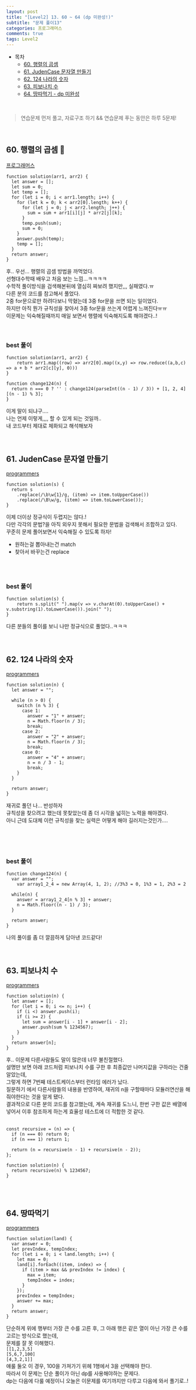 ```yaml
---
layout: post
title: "[Level2] 13. 60 ~ 64 (dp 미완성!)"
subtitle: "문제 풀이13"
categories: 프로그래머스
comments: true
tags: Level2
---
```


- 목차
  - [60. 행렬의 곱셈](#)
  - [61. JudenCase 문자열 만들기](#)
  - [62. 124 나라의 숫자](#)
  - [63. 피보나치 수](#)
  - [64. 땅따먹기 - dp 미완성](#)

<br>

> 연습문제 먼저 풀고, 자료구조 하기 && 연습문제 푸는 동안은 하루 5문제!

<br>

## 60. 행렬의 곱셈 🤔

[프로그래머스](https://programmers.co.kr/learn/courses/30/lessons/12949) <br>

```
function solution(arr1, arr2) {
  let answer = [];
  let sum = 0;
  let temp = [];
  for (let i = 0; i < arr1.length; i++) {
    for (let k = 0; k < arr2[0].length; k++) {
      for (let j = 0; j < arr2.length; j++) {
        sum = sum + arr1[i][j] * arr2[j][k];
      }
      temp.push(sum);
      sum = 0;
    }
    answer.push(temp);
    temp = [];
  }
  return answer;
}
```

후.. 우선... 행렬의 곱셈 방법을 까먹었다.<br>
선형대수학때 배우고 처음 보는 느낌...ㅋㅋㅋㅋ<br>
수학적 풀이방식을 검색해본뒤에 열심히 짜보려 했지만,,, 실패였다.ㅠ<br>
다른 분의 코드를 참고해서 풀었다.<br>
2중 for문으로만 하려다보니 막혔는데 3중 for문을 쓰면 되는 일이었다.<br>
하지만 아직 뭔가 규칙성을 찾아서 3중 for문을 쓰는게 어렵게 느껴진다ㅠㅠ<br>
이문제는 익숙해질때까지 매일 보면서 행렬에 익숙해지도록 해야겠다..!<br><br><br>


### best 풀이

```
function solution(arr1, arr2) {
    return arr1.map((row) => arr2[0].map((x,y) => row.reduce((a,b,c) => a + b * arr2[c][y], 0)))
}
```

```
function change124(n) {
  return n === 0 ? '' : change124(parseInt((n - 1) / 3)) + [1, 2, 4][(n - 1) % 3];
}
```

이게 말이 되냐구....<br>
나는 언제 이렇게,,,, 할 수 있게 되는 것일까..<br>
내 코드부터 제대로 체화되고 해석해보자<br><br><br>

## 61. JudenCase 문자열 만들기

[programmers](https://programmers.co.kr/learn/courses/30/lessons/12951) <br>

```
function solution(s) {
  return s
    .replace(/\b\w{1}/g, (item) => item.toUpperCase())
    .replace(/\B\w/g, (item) => item.toLowerCase());
}
```

이제 더이상 정규식이 두렵지는 않다.!<br>
다만 각각의 문법?을 아직 외우지 못해서 필요한 문법을 검색해서 조합하고 있다.<br>
꾸준히 문제 풀어보면서 익숙해질 수 있도록 하자!<br>

- 원하는걸 뽑아내는건 match
- 찾아서 바꾸는건 replace


<br><br>

### best 풀이

```
function solution(s) {
    return s.split(" ").map(v => v.charAt(0).toUpperCase() + v.substring(1).toLowerCase()).join(" ");
}
```

다른 분들의 풀이를 보니 나만 정규식으로 풀었다..ㅋㅋㅋ<br><br><br>



## 62. 124 나라의 숫자

[programmers](https://programmers.co.kr/learn/courses/30/lessons/12899) <br>

```
function solution(n) {
  let answer = "";

  while (n > 0) {
    switch (n % 3) {
      case 1:
        answer = "1" + answer;
        n = Math.floor(n / 3);
        break;
      case 2:
        answer = "2" + answer;
        n = Math.floor(n / 3);
        break;
      case 0:
        answer = "4" + answer;
        n = n / 3 - 1;
        break;
    }
  }

  return answer;
}
```

재귀로 풀던 나... 반성하자<br>
규칙성을 찾으려고 했는데 못찾았는데 좀 더 시각을 넓히는 노력을 해야겠다.<br>
아니 근데 도대체 이런 규칙성을 찾는 실력은 어떻게 해야 길러지는것인가....

<br><br><br>

### best 풀이

```
function change124(n) {
  var answer = "";
    var array1_2_4 = new Array(4, 1, 2); //3%3 = 0, 1%3 = 1, 2%3 = 2

  while(n) {
    answer = array1_2_4[n % 3] + answer;
    n = Math.floor((n - 1) / 3);
  }

  return answer;
}

```

나의 풀이를 좀 더 깔끔하게 담아낸 코드같다!<br><br><br>



## 63. 피보나치 수

[programmers](https://programmers.co.kr/learn/courses/30/lessons/12945) <br>

```
function solution(n) {
  let answer = [];
  for (let i = 0; i <= n; i++) {
    if (i <) answer.push(i);
    if (i >= 2) {
      let sum = answer[i - 1] + answer[i - 2];
      answer.push(sum % 1234567);
    }
  }
  return answer[n];
}
```

후.. 이문제 다른사람들도 말이 많은데 너무 불친절했다.<br>
설명만 보면 아래 코드처럼 피보나치 수를 구한 후 최종값만 나머지값을 구하라는 건줄 알았는데,<br>
그렇게 하면 7번째 테스트케이스부터 런타임 에러가 났다.<br>
질문하기 에서 다른사람들의 내용을 반영하여, 재귀의 n을 구할때마다 모듈러연산을 해줘야한다는 것을 알게 됐다.<br>
결과적으로 다른 분의 코드를 참고했는데, 계속 재귀를 도느니, 한번 구한 값은 배열에 넣어서 이후 참조하게 하는게 효율성 테스트에 더 적합한 것 같다.<br><br>

```
const recursive = (n) => {
  if (n === 0) return 0;
  if (n === 1) return 1;

  return (n = recursive(n - 1) + recursive(n - 2));
};

function solution(n) {
  return recursive(n) % 1234567;
}
```



<br><br>


## 64. 땅따먹기

[programmers](https://programmers.co.kr/learn/courses/30/lessons/12913) <br>

```
function solution(land) {
  var answer = 0;
  let prevIndex, tempIndex;
  for (let i = 0; i < land.length; i++) {
    let max = 0;
    land[i].forEach((item, index) => {
      if (item > max && prevIndex != index) {
        max = item;
        tempIndex = index;
      }
    });
    prevIndex = tempIndex;
    answer += max;
  }
  return answer;
}
```

단순하게 위에 행부터 가장 큰 수를 고른 후, 그 아래 행은 같은 열이 아닌 가장 큰 수를 고르는 방식으로 했는데,<br>
문제를 잘 못 이해했다.<br>
`[[1,2,3,5]`<br>
`[5,6,7,100]`<br>
`[4,3,2,1]]`<br>
얘룰 둘오 이 경우, 100을 가져가기 위헤 1행에서 3을 선택해야 한다.<br>
따라서 이 문제는 단순 풀이가 아닌 dp를 사용해야하는 문제다.<br>
dp는 다음에 다룰 예정이니 오늘은 이문제를 여기까지만 다루고 다음에 와서 풀기로..!

<br><br><br>
